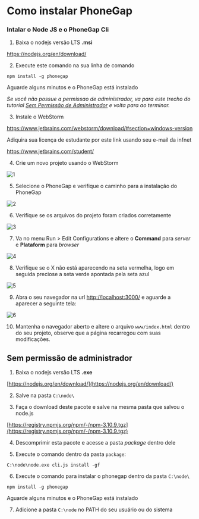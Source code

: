 # Como instalar PhoneGap

### Intalar o Node JS e o PhoneGap Cli

1. Baixa o nodejs versão LTS **.msi**

  https://nodejs.org/en/download/

2. Execute este comando na sua linha de comando
  ```
  npm install -g phonegap
  ```
  Aguarde alguns minutos e o PhoneGap está instalado

*Se você não possue a permissao de administrador, va para este trecho do tutorial [Sem Permissão de Administrador](#sem-permissão-de-administrador) e volta para ao terminar.*

3. Instale o WebStorm

  https://www.jetbrains.com/webstorm/download/#section=windows-version
  
  Adiquira sua licença de estudante por este link usando seu e-mail da infnet
  
  https://www.jetbrains.com/student/

4. Crie um novo projeto usando o WebStorm

  ![1](https://github.com/ebertti/phonegap-aula/blob/master/imagens/Screenshot_1.png?raw=true)
  
5. Selecione o PhoneGap e verifique o caminho para a instalação do PhoneGap

  ![2](https://github.com/ebertti/phonegap-aula/blob/master/imagens/Screenshot_2.png?raw=true)
  
6. Verifique se os arquivos do projeto foram criados corretamente

  ![3](https://github.com/ebertti/phonegap-aula/blob/master/imagens/Screenshot_3.png?raw=true)
  
7. Va no menu Run > Edit Configurations e altere o **Command** para *server* e **Plataform** para *browser*

  ![4](https://github.com/ebertti/phonegap-aula/blob/master/imagens/Screenshot_4.png?raw=true)
  
8. Verifique se o X não está aparecendo na seta vermelha, logo em seguida preciose a seta verde apontada pela seta azul

  ![5](https://github.com/ebertti/phonegap-aula/blob/master/imagens/Screenshot_5.png?raw=true)

9. Abra o seu navegador na url [http://localhost:3000/](http://localhost:3000/) e aguarde a aparecer a seguinte tela:

  ![6](https://github.com/ebertti/phonegap-aula/blob/master/imagens/Screenshot_6.png?raw=true)

10. Mantenha o navegador aberto e altere o arquivo `www/index.html` dentro do seu projeto, observe que a página recarregou com suas modificações.




## Sem permissão de administrador

1. Baixa o nodejs versão LTS **.exe**

  [https://nodejs.org/en/download/](https://nodejs.org/en/download/)
  
2. Salve na pasta `C:\node\`

3. Faça o download deste pacote e salve na mesma pasta que salvou o node.js

  [https://registry.npmjs.org/npm/-/npm-3.10.9.tgz](https://registry.npmjs.org/npm/-/npm-3.10.9.tgz)
  
4. Descomprimir esta pacote e acesse a pasta *package* dentro dele

5. Execute o comando dentro da pasta `package`:

  ```
  C:\node\node.exe cli.js install -gf
  ```
  
6. Execute o comando para instalar o phonegap dentro da pasta `C:\node\`

  ```
  npm install -g phonegap
  ```
  Aguarde alguns minutos e o PhoneGap está instalado

7. Adicione a pasta `C:\node` no PATH do seu usuário ou do sistema
